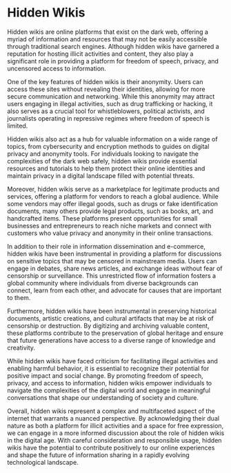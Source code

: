 # Hidden Wikis

Hidden wikis are online platforms that exist on the dark web, offering a myriad of information and resources that may not be easily accessible through traditional search engines. Although hidden wikis have garnered a reputation for hosting illicit activities and content, they also play a significant role in providing a platform for freedom of speech, privacy, and uncensored access to information.

One of the key features of hidden wikis is their anonymity. Users can access these sites without revealing their identities, allowing for more secure communication and networking. While this anonymity may attract users engaging in illegal activities, such as drug trafficking or hacking, it also serves as a crucial tool for whistleblowers, political activists, and journalists operating in repressive regimes where freedom of speech is limited.

Hidden wikis also act as a hub for valuable information on a wide range of topics, from cybersecurity and encryption methods to guides on digital privacy and anonymity tools. For individuals looking to navigate the complexities of the dark web safely, hidden wikis provide essential resources and tutorials to help them protect their online identities and maintain privacy in a digital landscape filled with potential threats.

Moreover, hidden wikis serve as a marketplace for legitimate products and services, offering a platform for vendors to reach a global audience. While some vendors may offer illegal goods, such as drugs or fake identification documents, many others provide legal products, such as books, art, and handcrafted items. These platforms present opportunities for small businesses and entrepreneurs to reach niche markets and connect with customers who value privacy and anonymity in their online transactions.

In addition to their role in information dissemination and e-commerce, hidden wikis have been instrumental in providing a platform for discussions on sensitive topics that may be censored in mainstream media. Users can engage in debates, share news articles, and exchange ideas without fear of censorship or surveillance. This unrestricted flow of information fosters a global community where individuals from diverse backgrounds can connect, learn from each other, and advocate for causes that are important to them.

Furthermore, hidden wikis have been instrumental in preserving historical documents, artistic creations, and cultural artifacts that may be at risk of censorship or destruction. By digitizing and archiving valuable content, these platforms contribute to the preservation of global heritage and ensure that future generations have access to a diverse range of knowledge and creativity.

While hidden wikis have faced criticism for facilitating illegal activities and enabling harmful behavior, it is essential to recognize their potential for positive impact and social change. By promoting freedom of speech, privacy, and access to information, hidden wikis empower individuals to navigate the complexities of the digital world and engage in meaningful conversations that shape our understanding of society and culture.

Overall, hidden wikis represent a complex and multifaceted aspect of the internet that warrants a nuanced perspective. By acknowledging their dual nature as both a platform for illicit activities and a space for free expression, we can engage in a more informed discussion about the role of hidden wikis in the digital age. With careful consideration and responsible usage, hidden wikis have the potential to contribute positively to our online experiences and shape the future of information sharing in a rapidly evolving technological landscape.